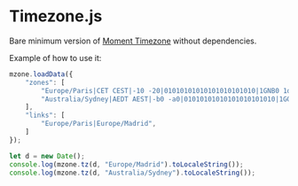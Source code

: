 # Timezone.js

Bare minimum version of [Moment Timezone](http://momentjs.com/timezone) without dependencies.

Example of how to use it:

```js
mzone.loadData({
    "zones": [
        "Europe/Paris|CET CEST|-10 -20|01010101010101010101010|1GNB0 1qM0 11A0 1o00 11A0 1o00 11A0 1o00 11A0 1qM0 WM0 1qM0 WM0 1qM0 11A0 1o00 11A0 1o00 11A0 1qM0 WM0 1qM0|11e6",
        "Australia/Sydney|AEDT AEST|-b0 -a0|01010101010101010101010|1GQg0 1fA0 1cM0 1cM0 1cM0 1cM0 1cM0 1cM0 1cM0 1cM0 1cM0 1cM0 1cM0 1fA0 1cM0 1cM0 1cM0 1cM0 1cM0 1cM0 1cM0 1cM0|40e5",
    ],
    "links": [
        "Europe/Paris|Europe/Madrid",
    ]
});

let d = new Date();
console.log(mzone.tz(d, "Europe/Madrid").toLocaleString());
console.log(mzone.tz(d, "Australia/Sydney").toLocaleString());
```

